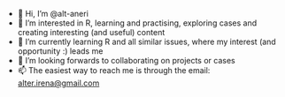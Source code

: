 - 👋 Hi, I’m @alt-aneri
- 👀 I’m interested in R, learning and practising, exploring cases and creating interesting (and useful) content
- 🌱 I’m currently learning R and all similar issues, where my interest (and opportunity :) leads me
- 💞️ I’m looking forwards to collaborating on projects or cases
- 📫 The easiest way to reach me is through the email: alter.irena@gmail.com

<!---
alt-aneri/alt-aneri is a ✨ special ✨ repository because its `README.md` (this file) appears on your GitHub profile.
You can click the Preview link to take a look at your changes.
--->
